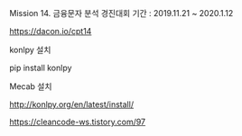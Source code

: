 
Mission 14. 금융문자 분석 경진대회
기간 : 2019.11.21 ~ 2020.1.12


https://dacon.io/cpt14




konlpy 설치

pip install konlpy

Mecab 설치

http://konlpy.org/en/latest/install/

https://cleancode-ws.tistory.com/97
